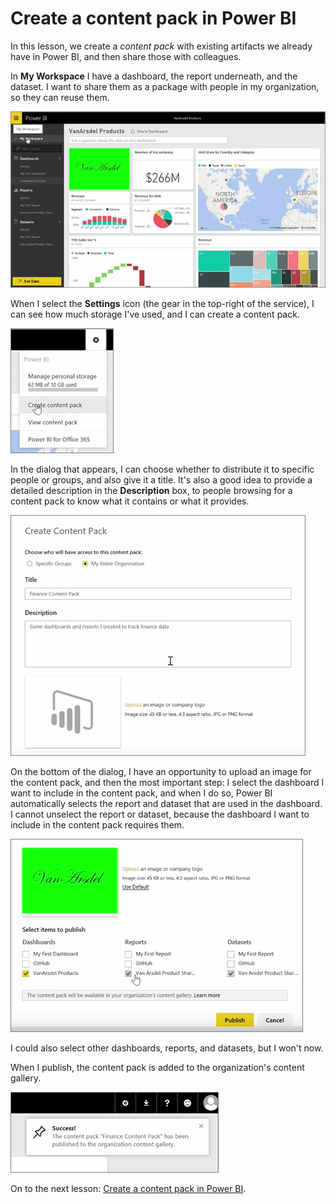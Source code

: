 <properties
   pageTitle="Build Content Packs"
   description="Publish a content pack with a bundle of pre-designed dashboards, reports, and datasets"
   services="powerbi"
   documentationCenter=""
   authors="davidiseminger"
   manager="mblythe"
   editor=""
   tags=""
   featuredVideoId="exL0nmguK_4"
   featuredVideoThumb=""
   courseDuration="5m"/>

<tags
   ms.service="powerbi"
   ms.devlang="NA"
   ms.topic="article"
   ms.tgt_pltfrm="NA"
   ms.workload="powerbi"
   ms.date="02/29/2016"
   ms.author="v-jescoo"/>

# Create a content pack in Power BI

In this lesson, we create a *content pack* with existing artifacts we already have in Power BI, and then share those with colleagues.

In **My Workspace** I have a dashboard, the report underneath, and the dataset. I want to share them as a package with people in my organization, so they can reuse them.

![Share and collaborate in Power BI](./media/powerbi-learning-6-2-create-content-packs/pbi_learn06_02myworkspacenohilite.png)

When I select the **Settings** icon (the gear in the top-right of the service), I can see how much storage I've used, and I can create a content pack.

![Share and collaborate in Power BI](./media/powerbi-learning-6-2-create-content-packs/pbi_learn06_02options.png)

In the dialog that appears, I can choose whether to distribute it to specific people or groups, and also give it a title. It's also a good idea to provide a detailed description in the **Description** box, to people browsing for a content pack to know what it contains or what it provides.

![Share and collaborate in Power BI](./media/powerbi-learning-6-2-create-content-packs/pbi_learn06_02create_contpktop.png)

On the bottom of the dialog, I have an opportunity to upload an image for the content pack, and then the most important step: I select the dashboard I want to include in the content pack, and when I do so, Power BI automatically selects the report and dataset that are used in the dashboard. I cannot unselect the report or dataset, because the dashboard I want to include in the content pack requires them.

![Share and collaborate in Power BI](./media/powerbi-learning-6-2-create-content-packs/pbi_learn06_02create_contpk2ndhalf.png)

I could also select other dashboards, reports, and datasets, but I won't now.

When I publish, the content pack is added to the organization's content gallery.

![Share and collaborate in Power BI](./media/powerbi-learning-6-2-create-content-packs/pbi_learn06_02contpksuccess.png)

On to the next lesson: [Create a content pack in Power BI](powerbi-learning-6-3-use-content-packs.md).
